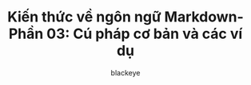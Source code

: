 ---
layout: post
title:  "Kiến thức về ngôn ngữ Markdown-Phần 03: Cú pháp cơ bản và các ví dụ"
author: blackeye
categories: [ markdown, phan2, kienthuc ]
image: assets/images/5.jpg
jekll: true
---